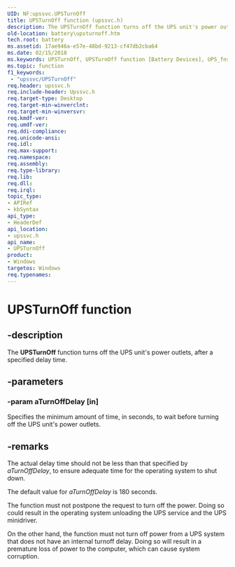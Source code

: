 ```yaml
---
UID: NF:upssvc.UPSTurnOff
title: UPSTurnOff function (upssvc.h)
description: The UPSTurnOff function turns off the UPS unit's power outlets, after a specified delay time.
old-location: battery\upsturnoff.htm
tech.root: battery
ms.assetid: 17ae946a-e57e-48bd-9213-cf47db2cba64
ms.date: 02/15/2018
ms.keywords: UPSTurnOff, UPSTurnOff function [Battery Devices], UPS_fns_ab585909-7eee-470f-b33f-6045f839ceed.xml, battery.upsturnoff, upssvc/UPSTurnOff
ms.topic: function
f1_keywords:
 - "upssvc/UPSTurnOff"
req.header: upssvc.h
req.include-header: Upssvc.h
req.target-type: Desktop
req.target-min-winverclnt: 
req.target-min-winversvr: 
req.kmdf-ver: 
req.umdf-ver: 
req.ddi-compliance: 
req.unicode-ansi: 
req.idl: 
req.max-support: 
req.namespace: 
req.assembly: 
req.type-library: 
req.lib: 
req.dll: 
req.irql: 
topic_type:
- APIRef
- kbSyntax
api_type:
- HeaderDef
api_location:
- upssvc.h
api_name:
- UPSTurnOff
product:
- Windows
targetos: Windows
req.typenames: 
---
```


# UPSTurnOff function


## -description


The <b>UPSTurnOff</b> function turns off the UPS unit's power outlets, after a specified delay time.


## -parameters




### -param aTurnOffDelay [in]

Specifies the minimum amount of time, in seconds, to wait before turning off the UPS unit's power outlets.


## -remarks



The actual delay time should not be less than that specified by <i>aTurnOffDelay</i>, to ensure adequate time for the operating system to shut down. 

The default value for <i>aTurnOffDelay</i> is 180 seconds.

The function must not postpone the request to turn off the power. Doing so could result in the operating system unloading the UPS service and the UPS minidriver.

On the other hand, the function must not turn off power from a UPS system that does not have an internal turnoff delay. Doing so will result in a premature loss of power to the computer, which can cause system corruption.



